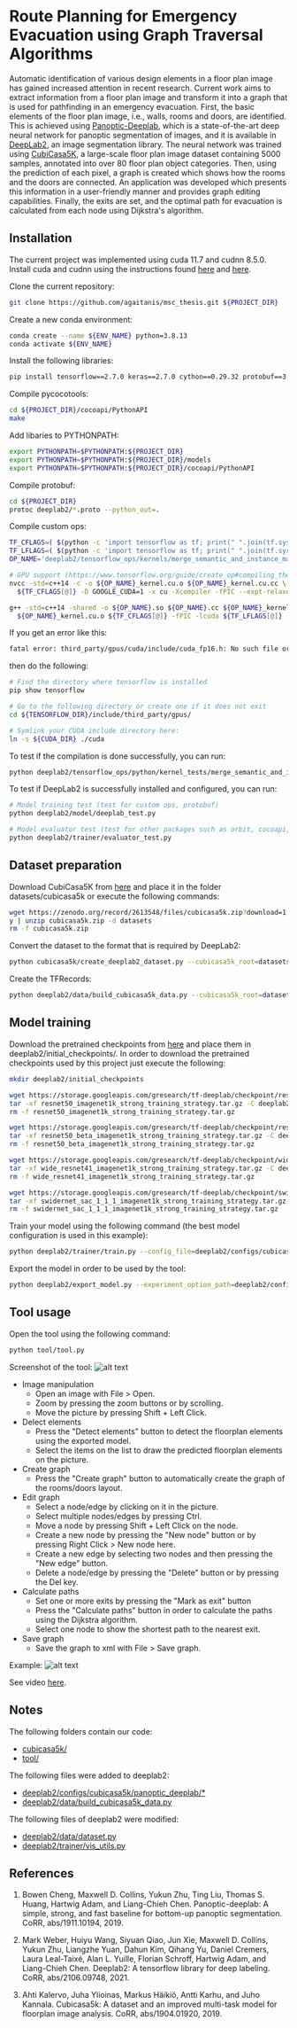# Route Planning for Emergency Evacuation using Graph Traversal Algorithms

Automatic identification of various design elements in a floor plan image has gained increased attention in recent research. Current work aims to extract information from a floor plan image and transform it into a graph that is used for pathfinding in an emergency evacuation. First, the basic elements of the floor plan image, i.e., walls, rooms and doors, are identified. This is achieved using [Panoptic-Deeplab](https://github.com/google-research/deeplab2/blob/main/g3doc/projects/panoptic_deeplab.md), which is a state-of-the-art deep neural network for panoptic segmentation of images, and it is available in [DeepLab2](https://github.com/google-research/deeplab2), an image segmentation library. The neural network was trained using [CubiCasa5K](https://github.com/CubiCasa/CubiCasa5k), a large-scale floor plan image dataset containing 5000 samples, annotated into over 80 floor plan object categories. Then, using the prediction of each pixel, a graph is created which shows how the rooms and the doors are connected. An application was developed which presents this information in a user-friendly manner and provides graph editing capabilities. Finally, the exits are set, and the optimal path for evacuation is calculated from each node using Dijkstra's algorithm.

## Installation

The current project was implemented using cuda 11.7 and cudnn 8.5.0.\
Install cuda and cudnn using the instructions found 
[here](https://docs.nvidia.com/cuda/cuda-installation-guide-linux/index.html)
and [here](https://docs.nvidia.com/deeplearning/cudnn/install-guide/index.html).

Clone the current repository:
```bash
git clone https://github.com/agaitanis/msc_thesis.git ${PROJECT_DIR}
```

Create a new conda environment:
```bash
conda create --name ${ENV_NAME} python=3.8.13
conda activate ${ENV_NAME}
```

Install the following libraries:
```bash
pip install tensorflow==2.7.0 keras==2.7.0 cython==0.29.32 protobuf==3.20.1 opencv-python==4.6.0.66 tqdm==4.64.1 scikit-image==0.19.3 numpy==1.23.1 matplotlib==3.5.3 PyQt6==6.4.0 distinctipy==1.2.2
```

Compile pycocotools:
```bash
cd ${PROJECT_DIR}/cocoapi/PythonAPI
make
```

Add libaries to PYTHONPATH:
```bash
export PYTHONPATH=$PYTHONPATH:${PROJECT_DIR}
export PYTHONPATH=$PYTHONPATH:${PROJECT_DIR}/models
export PYTHONPATH=$PYTHONPATH:${PROJECT_DIR}/cocoapi/PythonAPI
```

Compile protobuf:
```bash
cd ${PROJECT_DIR}
protoc deeplab2/*.proto --python_out=.
```

Compile custom ops:
```bash
TF_CFLAGS=( $(python -c 'import tensorflow as tf; print(" ".join(tf.sysconfig.get_compile_flags()))') )
TF_LFLAGS=( $(python -c 'import tensorflow as tf; print(" ".join(tf.sysconfig.get_link_flags()))') )
OP_NAME='deeplab2/tensorflow_ops/kernels/merge_semantic_and_instance_maps_op'

# GPU support (https://www.tensorflow.org/guide/create_op#compiling_the_kernel_for_the_gpu_device)
nvcc -std=c++14 -c -o ${OP_NAME}_kernel.cu.o ${OP_NAME}_kernel.cu.cc \
  ${TF_CFLAGS[@]} -D GOOGLE_CUDA=1 -x cu -Xcompiler -fPIC --expt-relaxed-constexpr

g++ -std=c++14 -shared -o ${OP_NAME}.so ${OP_NAME}.cc ${OP_NAME}_kernel.cc \
  ${OP_NAME}_kernel.cu.o ${TF_CFLAGS[@]} -fPIC -lcuda ${TF_LFLAGS[@]}
```
If you get an error like this:
```bash
fatal error: third_party/gpus/cuda/include/cuda_fp16.h: No such file or directory
```
then do the following:
```bash
# Find the directory where tensorflow is installed
pip show tensorflow

# Go to the following directory or create one if it does not exit
cd ${TENSORFLOW_DIR}/include/third_party/gpus/

# Symlink your CUDA include directory here:
ln -s ${CUDA_DIR} ./cuda
```

To test if the compilation is done successfully, you can run:
```bash
python deeplab2/tensorflow_ops/python/kernel_tests/merge_semantic_and_instance_maps_op_test.py
```

To test if DeepLab2 is successfully installed and configured, you can run:
```bash
# Model training test (test for custom ops, protobuf)
python deeplab2/model/deeplab_test.py

# Model evaluator test (test for other packages such as orbit, cocoapi, etc)
python deeplab2/trainer/evaluator_test.py
```

## Dataset preparation

Download CubiCasa5K from [here](https://zenodo.org/record/2613548#.Y-e33NJBy0k)
and place it in the folder datasets/cubicasa5k or execute the following commands:
```bash
wget https://zenodo.org/record/2613548/files/cubicasa5k.zip?download=1 -O cubicasa5k.zip
y | unzip cubicasa5k.zip -d datasets
rm -f cubicasa5k.zip
```

Convert the dataset to the format that is required by DeepLab2:
```bash
python cubicasa5k/create_deeplab2_dataset.py --cubicasa5k_root=datasets/cubicasa5k/ --output_dir=datasets/deeplab2/cubicasa5k/
```

Create the TFRecords:
```bash
python deeplab2/data/build_cubicasa5k_data.py --cubicasa5k_root=datasets/deeplab2/cubicasa5k/ --output_dir=datasets/deeplab2/cubicasa5k/tf_records
```

## Model training

Download the pretrained checkpoints from 
[here](https://github.com/google-research/deeplab2/blob/main/g3doc/projects/imagenet_pretrained_checkpoints.md)
and place them in deeplab2/initial_checkpoints/. 
In order to download the pretrained checkpoints used by this project just execute the following:
```bash
mkdir deeplab2/initial_checkpoints

wget https://storage.googleapis.com/gresearch/tf-deeplab/checkpoint/resnet50_imagenet1k_strong_training_strategy.tar.gz
tar -xf resnet50_imagenet1k_strong_training_strategy.tar.gz -C deeplab2/initial_checkpoints
rm -f resnet50_imagenet1k_strong_training_strategy.tar.gz

wget https://storage.googleapis.com/gresearch/tf-deeplab/checkpoint/resnet50_beta_imagenet1k_strong_training_strategy.tar.gz
tar -xf resnet50_beta_imagenet1k_strong_training_strategy.tar.gz -C deeplab2/initial_checkpoints
rm -f resnet50_beta_imagenet1k_strong_training_strategy.tar.gz

wget https://storage.googleapis.com/gresearch/tf-deeplab/checkpoint/wide_resnet41_imagenet1k_strong_training_strategy.tar.gz
tar -xf wide_resnet41_imagenet1k_strong_training_strategy.tar.gz -C deeplab2/initial_checkpoints
rm -f wide_resnet41_imagenet1k_strong_training_strategy.tar.gz

wget https://storage.googleapis.com/gresearch/tf-deeplab/checkpoint/swidernet_sac_1_1_1_imagenet1k_strong_training_strategy.tar.gz
tar -xf swidernet_sac_1_1_1_imagenet1k_strong_training_strategy.tar.gz -C deeplab2/initial_checkpoints
rm -f swidernet_sac_1_1_1_imagenet1k_strong_training_strategy.tar.gz
```

Train your model using the following command (the best model configuration is used in this example):
```bash
python deeplab2/trainer/train.py --config_file=deeplab2/configs/cubicasa5k/panoptic_deeplab/59_wide_resnet41.textproto --mode=train_and_eval --model_dir=results --num_gpus=1 >& results/59.txt
```

Export the model in order to be used by the tool:
```bash
python deeplab2/export_model.py --experiment_option_path=deeplab2/configs/cubicasa5k/panoptic_deeplab/59_wide_resnet41.textproto --checkpoint_path=results/59/ckpt-40000 --output_path=tool/model
```

## Tool usage

Open the tool using the following command:
```bash
python tool/tool.py
```

Screenshot of the tool:
![alt text](https://github.com/agaitanis/msc_thesis/blob/main/pictures/screenshot.png)

* Image manipulation
	* Open an image with File > Open.
	* Zoom by pressing the zoom buttons or by scrolling.
	* Move the picture by pressing Shift + Left Click.
* Delect elements
	* Press the "Detect elements" button to detect the floorplan elements using the exported model.
	* Select the items on the list to draw the predicted floorplan elements on the picture.
* Create graph
	* Press the "Create graph" button to automatically create the graph of the rooms/doors layout.
* Edit graph
	* Select a node/edge by clicking on it in the picture.
	* Select multiple nodes/edges by pressing Ctrl.
	* Move a node by pressing Shift + Left Click on the node.
	* Create a new node by pressing the "New node" button or by pressing Right Click > New node here.
	* Create a new edge by selecting two nodes and then pressing the "New edge" button.
	* Delete a node/edge by pressing the "Delete" button or by pressing the Del key.
* Calculate paths
	* Set one or more exits by pressing the "Mark as exit" button
	* Press the "Calculate paths" button in order to calculate the paths using the Dijkstra algorithm.
	* Select one node to show the shortest path to the nearest exit.
* Save graph
	* Save the graph to xml with File > Save graph.

Example:
![alt text](https://github.com/agaitanis/msc_thesis/blob/main/pictures/example.png)

See video [here](https://user-images.githubusercontent.com/26085222/222260324-fcd3436b-8053-492a-ad02-d7bce8bbbfb7.mp4).

## Notes

The following folders contain our code:
* [cubicasa5k/](https://github.com/agaitanis/msc_thesis/tree/main/cubicasa5k)
* [tool/](https://github.com/agaitanis/msc_thesis/tree/main/tool)

The following files were added to deeplab2:
* [deeplab2/configs/cubicasa5k/panoptic_deeplab/\*](https://github.com/agaitanis/msc_thesis/tree/main/deeplab2/configs/cubicasa5k/panoptic_deeplab)
* [deeplab2/data/build_cubicasa5k_data.py](https://github.com/agaitanis/msc_thesis/blob/main/deeplab2/data/build_cubicasa5k_data.py)

The following files of deeplab2 were modified:
* [deeplab2/data/dataset.py](https://github.com/agaitanis/msc_thesis/blob/main/deeplab2/data/dataset.py)
* [deeplab2/trainer/vis_utils.py](https://github.com/agaitanis/msc_thesis/blob/main/deeplab2/trainer/vis_utils.py)

## References

1. Bowen Cheng, Maxwell D. Collins, Yukun Zhu, Ting Liu, Thomas S. Huang, Hartwig
Adam, and Liang-Chieh Chen. Panoptic-deeplab: A simple, strong, and fast baseline for
bottom-up panoptic segmentation. CoRR, abs/1911.10194, 2019.

2. Mark Weber, Huiyu Wang, Siyuan Qiao, Jun Xie, Maxwell D. Collins, Yukun Zhu,
Liangzhe Yuan, Dahun Kim, Qihang Yu, Daniel Cremers, Laura Leal-Taixé, Alan L.
Yuille, Florian Schroff, Hartwig Adam, and Liang-Chieh Chen. Deeplab2: A tensorflow
library for deep labeling. CoRR, abs/2106.09748, 2021.

3. Ahti Kalervo, Juha Ylioinas, Markus Häikiö, Antti Karhu, and Juho Kannala. Cubicasa5k:
A dataset and an improved multi-task model for floorplan image analysis. CoRR,
abs/1904.01920, 2019.
